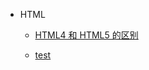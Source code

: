 - HTML

  - [HTML4 和 HTML5 的区别](/docs/HTML/diff_between_html4_and_html5/index.md)

  - [test](/docs/HTML/index.md)
